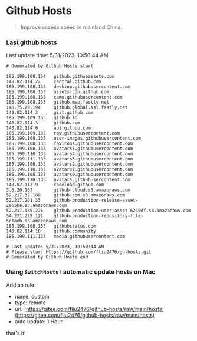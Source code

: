 # Github Hosts

> Improve access speed in mainland China.

### Last github hosts

Last update time: 5/31/2023, 10:50:44 AM

```base
# Generated by Github Hosts start 

185.199.108.154   github.githubassets.com
140.82.114.22     central.github.com
185.199.108.133   desktop.githubusercontent.com
185.199.108.153   assets-cdn.github.com
185.199.108.133   camo.githubusercontent.com
185.199.108.133   github.map.fastly.net
146.75.29.194     github.global.ssl.fastly.net
140.82.114.3      gist.github.com
185.199.109.153   github.io
140.82.114.3      github.com
140.82.114.6      api.github.com
185.199.109.133   raw.githubusercontent.com
185.199.108.133   user-images.githubusercontent.com
185.199.108.133   favicons.githubusercontent.com
185.199.108.133   avatars5.githubusercontent.com
185.199.110.133   avatars4.githubusercontent.com
185.199.111.133   avatars3.githubusercontent.com
185.199.108.133   avatars2.githubusercontent.com
185.199.110.133   avatars1.githubusercontent.com
185.199.108.133   avatars0.githubusercontent.com
185.199.110.133   avatars.githubusercontent.com
140.82.112.9      codeload.github.com
3.5.20.163        github-cloud.s3.amazonaws.com
52.217.32.180     github-com.s3.amazonaws.com
52.217.201.33     github-production-release-asset-2e65be.s3.amazonaws.com
52.217.135.225    github-production-user-asset-6210df.s3.amazonaws.com
54.231.229.121    github-production-repository-file-5c1aeb.s3.amazonaws.com
185.199.108.153   githubstatus.com
140.82.114.18     github.community
185.199.111.133   media.githubusercontent.com

# Last update: 5/31/2023, 10:50:44 AM
# Please star: https://github.com/fliu2476/gh-hosts.git
# Generated by Github Hosts end
```

### Using `SwitchHosts!` automatic update hosts on Mac
Add an rule:
- name: custom
- type: remote
- url: [https://gitee.com/fliu2476/github-hosts/raw/main/hosts](https://gitee.com/fliu2476/github-hosts/raw/main/hosts)
- auto update: 1 Hour

that's it!

